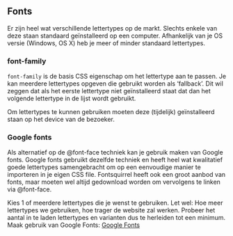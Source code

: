 ## Fonts

Er zijn heel wat verschillende lettertypes op de markt. Slechts enkele van deze staan standaard geïnstalleerd op een computer. Afhankelijk van je OS versie (Windows, OS X) heb je meer of minder standaard lettertypes.

### font-family

`font-family` is de basis CSS eigenschap om het lettertype aan te passen. Je kan meerdere lettertypes opgeven die gebruikt worden als ‘fallback’. Dit wil zeggen dat als het eerste lettertype niet geïnstalleerd staat dat dan het volgende lettertype in de lijst wordt gebruikt.

Om lettertypes te kunnen gebruiken moeten deze (tijdelijk) geïnstalleerd staan op het device van de bezoeker.

### Google fonts 

Als alternatief op de @font-face techniek kan je gebruik maken van Google fonts. Google fonts gebruikt dezelfde techniek en heeft heel wat kwalitatief goede lettertypes samengebracht om op een eenvoudige manier te importeren in je eigen CSS file. Fontsquirrel heeft ook een groot aanbod van fonts, maar moeten wel altijd gedownload worden om vervolgens te linken via @font-face.

Kies 1 of meerdere lettertypes die je wenst te gebruiken. Let wel: Hoe meer lettertypes we gebruiken, hoe trager de website zal werken. Probeer het aantal in te laden lettertypes en varianten dus te herleiden tot een minimum. 
Maak gebruik van Google Fonts:
[Google Fonts](https://fonts.google.com/)